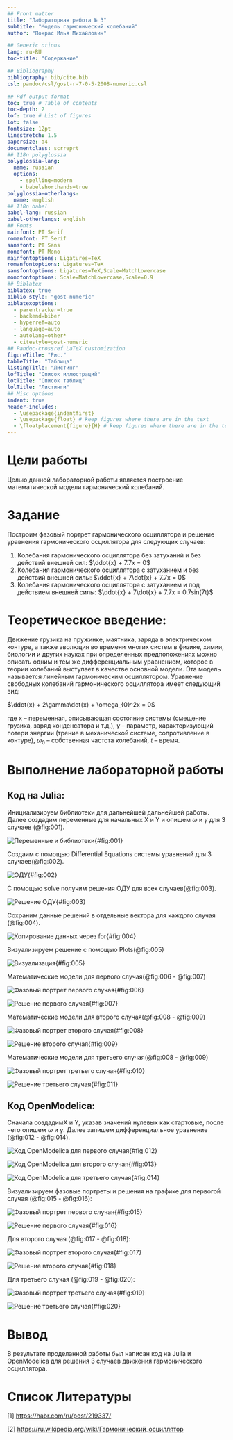 ```yaml
---
## Front matter
title: "Лабораторная работа № 3"
subtitle: "Модель гармонический колебаний"
author: "Покрас Илья Михайлович"

## Generic otions
lang: ru-RU
toc-title: "Содержание"

## Bibliography
bibliography: bib/cite.bib
csl: pandoc/csl/gost-r-7-0-5-2008-numeric.csl

## Pdf output format
toc: true # Table of contents
toc-depth: 2
lof: true # List of figures
lot: false
fontsize: 12pt
linestretch: 1.5
papersize: a4
documentclass: scrreprt
## I18n polyglossia
polyglossia-lang:
  name: russian
  options:
	- spelling=modern
	- babelshorthands=true
polyglossia-otherlangs:
  name: english
## I18n babel
babel-lang: russian
babel-otherlangs: english
## Fonts
mainfont: PT Serif
romanfont: PT Serif
sansfont: PT Sans
monofont: PT Mono
mainfontoptions: Ligatures=TeX
romanfontoptions: Ligatures=TeX
sansfontoptions: Ligatures=TeX,Scale=MatchLowercase
monofontoptions: Scale=MatchLowercase,Scale=0.9
## Biblatex
biblatex: true
biblio-style: "gost-numeric"
biblatexoptions:
  - parentracker=true
  - backend=biber
  - hyperref=auto
  - language=auto
  - autolang=other*
  - citestyle=gost-numeric
## Pandoc-crossref LaTeX customization
figureTitle: "Рис."
tableTitle: "Таблица"
listingTitle: "Листинг"
lofTitle: "Список иллюстраций"
lotTitle: "Список таблиц"
lolTitle: "Листинги"
## Misc options
indent: true
header-includes:
  - \usepackage{indentfirst}
  - \usepackage{float} # keep figures where there are in the text
  - \floatplacement{figure}{H} # keep figures where there are in the text
---
```



# Цели работы

Целью данной лабораторной работы является построение математической модели гармонический колебаний.

# Задание

Построим фазовый портрет гармонического осциллятора и решение уравнения гармонического осциллятора для следующих случаев:

1. Колебания гармонического осциллятора без затуханий и без действий внешней cил:
$\ddot{x} + 7.7x = 0$
2. Колебания гармонического осциллятора c затуханием и без действий внешней силы:
$\ddot{x} + 7\dot{x} + 7.7x = 0$
3. Колебания гармонического осциллятора c затуханием и под действием внешней силы:
$\ddot{x} + 7\dot{x} + 7.7x = 0.7sin(7t)$


# Теоретическое введение:

Движение грузика на пружинке, маятника, заряда в электрическом контуре, а также эволюция во времени многих систем в физике, химии, биологии и других науках при определенных предположениях можно описать одним и тем же дифференциальным уравнением, которое в теории колебаний выступает в качестве основной модели. Эта модель называется линейным гармоническим осциллятором. Уравнение свободных колебаний гармонического осциллятора имеет следующий вид:

$\ddot{x} + 2\gamma\dot{x} + \omega_{0}^2x = 0$

где x – переменная, описывающая состояние системы (смещение грузика, заряд конденсатора и т.д.), $\gamma$ – параметр, характеризующий потери энергии (трение в механической системе, сопротивление в контуре),  $\omega_{0}$ – собственная частота колебаний, $t$ – время.

# Выполнение лабораторной работы

## Код на Julia:

Инициализируем библиотеки для дальнейшей дальнейшей работы. Далее
создадим переменные для начальных X и Y и опишем $\omega$ и $\gamma$ для 3 случаев (@fig:001).

![Переменные и библиотеки](./image/code-var.png){#fig:001}

Создаим с помощью Differential Equations системы уравнений для 3 случаев(@fig:002).

![ОДУ](./image/code-ode-fn.png){#fig:002}

С помощью solve получим решения ОДУ для всех случаев(@fig:003).

![Решение ОДУ](./image/code-ode-solve.png){#fig:003}


Сохраним данные решений в отдельные вектора для каждого случая (@fig:004).

![Копирование данных через for](./image/code-result.png){#fig:004}

Визуализируем решение с помощью Plots(@fig:005)

![Визуализация](./image/code-plot.png){#fig:005}

Математические модели для первого случая(@fig:006 - @fig:007)

![Фазовый портрет первого случая](./image/model1_1.png){#fig:006}

![Решение первого случая](./image/model1_2.png){#fig:007}

Математические модели для второго случая(@fig:008 - @fig:009)

![Фазовый портрет второго случая](./image/model2_1.png){#fig:008}

![Решение второго случая](./image/model2_2.png){#fig:009}

Математические модели для третьего случая(@fig:008 - @fig:009)

![Фазовый портрет третьего случая](./image/model3_1.png){#fig:010}

![Решение третьего случая](./image/model3_2.png){#fig:011}

## Код OpenModelica:

Сначала создадимX и Y, указав значений нулевых как стартовые, после чего опишем $\omega$ и $\gamma$. Далее запишем дифференциальное уравнение (@fig:012 - @fig:014).

![Код OpenModelica для первого случая](./image/ocode-1.png){#fig:012}

![Код OpenModelica для второго случая](./image/ocode-2.png){#fig:013}

![Код OpenModelica для третьего случая](./image/ocode-2.png){#fig:014}

Визуализируем фазовые портреты и решения на графике для первогой случая (@fig:015 - @fig:016):

![Фазовый портрет первого случая](./image/omodel1_1.png){#fig:015}

![Решение первого случая](./image/omodel1_2.png){#fig:016}

Для второго случая (@fig:017 - @fig:018):

![Фазовый портрет второго случая](./image/omodel2_1.png){#fig:017}

![Решение второго случая](./image/omodel2_2.png){#fig:018}

Для третьего случая (@fig:019 - @fig:020):

![Фазовый портрет третьего случая](./image/omodel3_1.png){#fig:019}

![Решение третьего случая](./image/omodel3_2.png){#fig:020}

# Вывод
В результате проделанной работы был написан код на Julia и OpenModelica для решения 3 случаев движения гармонического осциллятора.

# Список Литературы

[1] https://habr.com/ru/post/219337/

[2] https://ru.wikipedia.org/wiki/Гармонический_осциллятор
